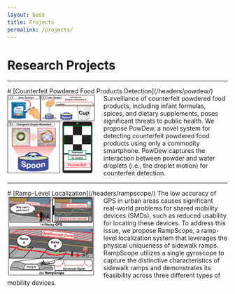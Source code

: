 ```yaml
---
layout: base
title: Projects
permalink: /projects/
---
```


# Research Projects

<hr> <!-- Add Line -->
# [Counterfeit Powdered Food Products Detection](/headers/powdew/)
<img src="../images/powdew/intro.svg" alt="PowDew" width="200" style="float:left; margin-right:20px;" loading="lazy">
Surveillance of counterfeit powdered food products, including infant formulas, spices, and dietary supplements, poses significant threats to public health. We propose PowDew, a novel system for detecting counterfeit powdered food products using only a commodity smartphone. PowDew captures the interaction between powder and water droplets (i.e., the droplet motion) for counterfeit detection.


<hr> <!-- Add Line -->
# [Ramp-Level Localization](/headers/rampscope/)
<img src="../images/rampscope/intro.svg" alt="RampScope" width="200" style="float:left; margin-right:20px;" loading="lazy">
The low accuracy of GPS in urban areas causes significant real-world problems for shared mobility devices (SMDs), such as reduced usability for locating these devices. To address this issue, we propose RampScope, a ramp-level localization system that leverages the physical uniqueness of sidewalk ramps. RampScope utilizes a single gyroscope to capture the distinctive characteristics of sidewalk ramps and demonstrates its feasibility across three different types of mobility devices.

